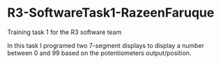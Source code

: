 # R3-SoftwareTask1-RazeenFaruque
Training task 1 for the R3 software team  

In this task I programed two 7-segment displays to display a number between 0 and 99 based on the potentiometers output/position.
